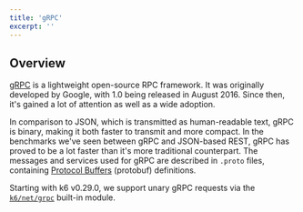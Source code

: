 ```yaml
---
title: 'gRPC'
excerpt: ''
---
```


## Overview

[gRPC](https://grpc.io/) is a lightweight open-source RPC framework. It was originally developed by Google, with 1.0
being released in August 2016. Since then, it's gained a lot of attention as well as a wide adoption.

In comparison to JSON, which is transmitted as human-readable text, gRPC is binary, making it both
faster to transmit and more compact. In the benchmarks we've seen between gRPC and JSON-based REST,
gRPC has proved to be a lot faster than it's more traditional counterpart. The messages and services
used for gRPC are described in `.proto` files, containing [Protocol Buffers](https://en.wikipedia.org/wiki/Protocol_Buffers) (protobuf) definitions.

Starting with k6 v0.29.0, we support unary gRPC requests via the [`k6/net/grpc`](/javascript-api/k6-net-grpc) built-in module.